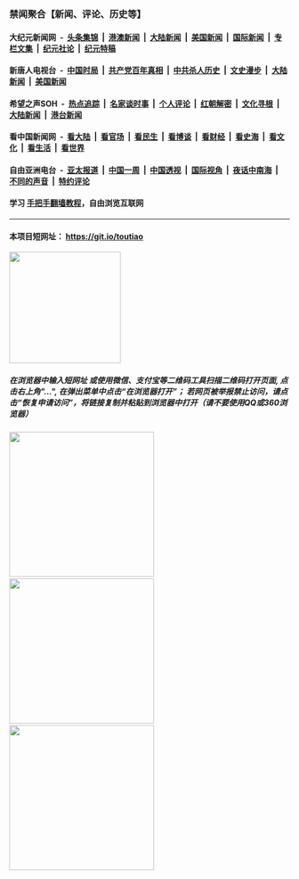### 禁闻聚合【新闻、评论、历史等】

#### 大纪元新闻网 &nbsp;-&nbsp; [头条集锦](indexes/E头条集锦.md?t=02160455) &nbsp;|&nbsp; [港澳新闻](indexes/E港澳新闻.md?t=02160455)  &nbsp;|&nbsp; [大陆新闻](indexes/E大陆新闻.md?t=02160455) &nbsp;|&nbsp; [美国新闻](indexes/E美国新闻.md?t=02160455) &nbsp;|&nbsp; [国际新闻](indexes/E国际新闻.md?t=02160455) &nbsp;|&nbsp; [专栏文集](indexes/E专栏文集.md?t=02160455) &nbsp;|&nbsp; [纪元社论](indexes/E纪元社论.md?t=02160455) &nbsp;|&nbsp; [纪元特稿](indexes/E纪元特稿.md?t=02160455) 

#### 新唐人电视台 &nbsp;-&nbsp; [中国时局](indexes/N中国时局.md?t=02160455) &nbsp;|&nbsp; [共产党百年真相](indexes/N共产党百年真相.md?t=02160455) &nbsp;|&nbsp; [中共杀人历史](indexes/N中共杀人历史.md?t=02160455) &nbsp;|&nbsp; [文史漫步](indexes/N文史漫步.md?t=02160455) &nbsp;|&nbsp; [大陆新闻](indexes/N大陆新闻.md?t=02160455) &nbsp;|&nbsp; [美国新闻](indexes/N美国新闻.md?t=02160455)

#### 希望之声SOH &nbsp;-&nbsp; [热点追踪](indexes/H热点追踪.md?t=02160455) &nbsp;|&nbsp; [名家谈时事](indexes/H名家谈时事.md?t=02160455) &nbsp;|&nbsp; [个人评论](indexes/H个人评论.md?t=02160455)  &nbsp;|&nbsp; [红朝解密](indexes/H红朝解密.md?t=02160455) &nbsp;|&nbsp; [文化寻根](indexes/H文化寻根.md?t=02160455) &nbsp;|&nbsp; [大陆新闻](indexes/H大陆新闻.md?t=02160455) &nbsp;|&nbsp; [港台新闻](indexes/H港台新闻.md?t=02160455)

#### 看中国新闻网 &nbsp;-&nbsp; [看大陆](indexes/S看大陆.md?t=02160455) &nbsp;|&nbsp; [看官场](indexes/S看官场.md?t=02160455) &nbsp;|&nbsp; [看民生](indexes/S看民生.md?t=02160455)  &nbsp;|&nbsp; [看博谈](indexes/S看博谈.md?t=02160455) &nbsp;|&nbsp; [看财经](indexes/S看财经.md?t=02160455) &nbsp;|&nbsp; [看史海](indexes/S看史海.md?t=02160455) &nbsp;|&nbsp; [看文化](indexes/S看文化.md?t=02160455) &nbsp;|&nbsp; [看生活](indexes/S看生活.md?t=02160455) &nbsp;|&nbsp; [看世界](indexes/S看世界.md?t=02160455)

#### 自由亚洲电台 &nbsp;-&nbsp; [亚太报道](indexes/R亚太报道.md?t=02160455) &nbsp;|&nbsp; [中国一周](indexes/R中国一周.md?t=02160455) &nbsp;|&nbsp; [中国透视](indexes/R中国透视.md?t=02160455)  &nbsp;|&nbsp; [国际视角](indexes/R国际视角.md?t=02160455) &nbsp;|&nbsp; [夜话中南海](indexes/R夜话中南海.md?t=02160455) &nbsp;|&nbsp; [不同的声音](indexes/R不同的声音.md?t=02160455) &nbsp;|&nbsp; [特约评论](indexes/R特约评论.md?t=02160455)

#### 学习 [手把手翻墙教程](https://github.com/gfw-breaker/guides/wiki)，自由浏览互联网

----

#### 本项目短网址： https://git.io/toutiao
<img src="https://raw.githubusercontent.com/gfw-breaker/banned-news/master/scripts/img/qr.png" width="200px"/>  

##### 在浏览器中输入短网址 或使用微信、支付宝等二维码工具扫描二维码打开页面, 点击右上角"...", 在弹出菜单中点击“在浏览器打开”； 若网页被举报禁止访问，请点击“恢复申请访问”，将链接复制并粘贴到浏览器中打开（请不要使用QQ或360浏览器）

<img src="https://raw.githubusercontent.com/gfw-breaker/banned-news/master/scripts/img/1.png" width="260px"/> &nbsp; <img src="https://raw.githubusercontent.com/gfw-breaker/banned-news/master/scripts/img/2.png" width="260px"/> &nbsp; <img src="https://raw.githubusercontent.com/gfw-breaker/banned-news/master/scripts/img/3.png" width="260px"/>
